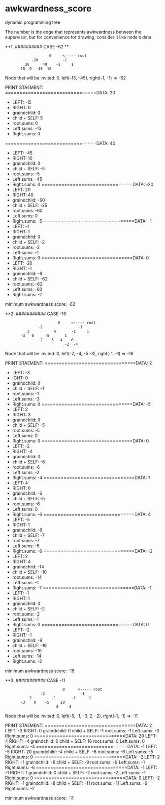 # awkwardness_score
dynamic programming tree

The number is the edge that represents awkwardness between the supervisor, but for convenience for drawing, consider it like node's data


**1.
##########  CASE -62 **

                        0     <----- root
                -20           -1
             20      40    -1     1
          -15  0  -45  10
  

Node that will be invited: 0, left(-15, -45), right(-1, -1) => -62
  
  
        
PRINT STAEMENT:        
================================DATA:  20 
- LEFT:  -15
- RIGHT:  0
- graindchild:  0
- child + SELF:  5
- root.sums:  0
- Left.sums:  -15
- Right.sums:  0

================================DATA:  40 
- LEFT:  -45
- RIGHT:  10
- graindchild:  0
- child + SELF:  -5
- root.sums:  -5
- Left.sums:  -45
- Right.sums:  0
================================DATA:  -20 
- LEFT:  20
- RIGHT:  40
- graindchild:  -60
- child + SELF:  -25
- root.sums:  -60
- Left.sums:  0
- Right.sums:  -5
================================DATA:  -1 
- LEFT:  -1
- RIGHT:  1
- graindchild:  0
- child + SELF:  -2
- root.sums:  -2
- Left.sums:  -1
- Right.sums:  0
================================DATA:  0
- LEFT:  -20
- RIGHT:  -1
- graindchild:  -6
- child + SELF:  -62
- root.sums:  -62
- Left.sums:  -60
- Right.sums:  -2


minimum awkwardness score:  -62




**2. 
###########  CASE -16

                            0     <----- root
                   -2                -1
              2           4       -1     1
           -3   0     -5       1
                    2    3   4    0
                               -2  -4
                      
                      
Node that will be invited: 0, left(-2, -4, -5 -3), right(-1, -1) => -16



PRINT STAEMENT:
================================DATA:  2 
- LEFT:  -3
- IGHT:  0
- graindchild:  0
- child + SELF:  -1
- root.sums:  -1
- Left.sums:  -3
- Right.sums:  0
================================DATA:  -5 
- LEFT:  2
- RIGHT:  3
- graindchild:  0
- child + SELF:  -5
- root.sums:  -5
- Left.sums:  0
- Right.sums:  0
================================DATA:  0 
- LEFT:  -2
- RIGHT:  -4
- graindchild:  0
- child + SELF:  -6
- root.sums:  -6
- Left.sums:  -2
- Right.sums:  -4
================================DATA:  1 
- LEFT:  4
- RIGHT:  0
- graindchild:  -6
- child + SELF:  -5
- root.sums:  -6
- Left.sums:  0
- Right.sums:  -6
================================DATA:  4 
- LEFT:  -5
- RIGHT:  1
- graindchild:  -6
- child + SELF:  -7
- root.sums:  -7
- Left.sums:  -5
- Right.sums:  -6
================================DATA:  -2
- LEFT:  2
- RIGHT:  4
- graindchild:  -14
- child + SELF:  -10
- root.sums:  -14
- Left.sums:  -1
- Right.sums:  -7
================================DATA:  -1 
- LEFT:  -1
- RIGHT:  1
- graindchild:  0
- child + SELF:  -2
- root.sums:  -2
- Left.sums:  -1
- Right.sums:  0
================================DATA:  0 
- LEFT:  -2
- RIGHT:  -1
- graindchild:  -9
- child + SELF:  -16
- root.sums:  -16
- Left.sums:  -14
- Right.sums:  -2


minimum awkwardness score:  -16





**3. 
###########  CASE -11

                              0      <----- root
                    -2                -1
               2         -1       -1      1
           -3    0    -5     20
                           4    -4
               
Node that will be invited: 0, left(-5, -1, -3, 2, -2), right(-1, -1) => -11


PRINT STAEMENT:
================================DATA:  2
LEFT:  -3
RIGHT:  0
graindchild:  0
child + SELF:  -1
root.sums:  -1
Left.sums:  -3
Right.sums:  0
================================DATA:  20 
LEFT:  4
RIGHT:  -4
graindchild:  0
child + SELF:  16
root.sums:  0
Left.sums:  0
Right.sums:  -4
================================DATA:  -1 
LEFT:  -5
RIGHT:  20
graindchild:  -4
child + SELF:  -6
root.sums:  -6
Left.sums:  -5
Right.sums:  0
================================DATA:  -2 
LEFT:  2
RIGHT:  -1
graindchild:  -8
child + SELF:  -9
root.sums:  -9
Left.sums:  -1
Right.sums:  -6
================================DATA:  -1 
LEFT:  -1
RIGHT:  1
graindchild:  0
child + SELF:  -2
root.sums:  -2
Left.sums:  -1
Right.sums:  0
================================DATA:  0 
LEFT:  -2
RIGHT:  -1
graindchild:  -8
child + SELF:  -11
root.sums:  -11
Left.sums:  -9
Right.sums:  -2


minimum awkwardness score:  -11



